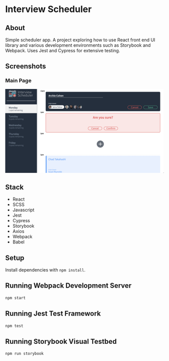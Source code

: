 # Interview Scheduler

## About

Simple scheduler app. A project exploring how to use React front end UI library and various development environments such as Storybook and Webpack. Uses Jest and Cypress for extensive testing. 

## Screenshots

### Main Page
<img src = "https://github.com/remy29/scheduler/blob/master/public/images/screenshots/main.png?raw=true">

## Stack
- React
- SCSS
- Javascript
- Jest
- Cypress
- Storybook 
- Axios
- Webpack 
- Babel 

## Setup

Install dependencies with `npm install`.

## Running Webpack Development Server

```sh
npm start
```

## Running Jest Test Framework

```sh
npm test
```

## Running Storybook Visual Testbed

```sh
npm run storybook
```






